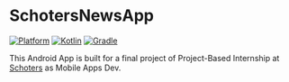 # SchotersNewsApp

[![Platform](https://img.shields.io/badge/platform-Android-green.svg)](http://developer.android.com/index.html) [![Kotlin](https://img.shields.io/badge/kotlin-1.6.21-blue.svg)](http://kotlinlang.org) [![Gradle](https://img.shields.io/badge/gradle-7.3.3-%2366DCB8.svg)](https://developer.android.com/studio/releases/gradle-plugin)

This Android App is built for a final project of Project-Based Internship at [Schoters](https://www.schoters.com/) as Mobile Apps Dev.